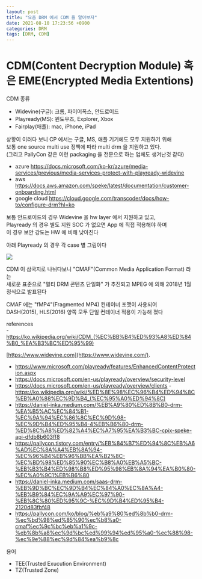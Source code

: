 ```yaml
---
layout: post
title: "요즘 DRM 에서 CDM 을 알아보자"
date: 2021-08-10 17:23:56 +0900
categories: DRM
tags: [DRM, CDM]
---
```


# CDM(Content Decryption Module) 혹은 EME(Encrypted Media Extentions)

CDM 종류
- Widevine(구글): 크롬, 파이어폭스, 안드로이드
- Playready(MS): 윈도우즈, Explorer, Xbox
- Fairplay(애플): mac, iPhone, iPad

상황이 이러다 보니 CP 에서는 구글, MS, 애플 기기에도 모두 지원하기 위해<br>
보통 one source multi use 정책에 따라 multi drm 을 지원하고 있다.<br>
(그리고 PallyCon 같은 이런 packaging 을 전문으로 하는 업체도 생겨난것 같다)

- azure
https://docs.microsoft.com/ko-kr/azure/media-services/previous/media-services-protect-with-playready-widevine
- aws https://docs.aws.amazon.com/speke/latest/documentation/customer-onboarding.html
- google cloud https://cloud.google.com/transcoder/docs/how-to/configure-drm?hl=ko

보통 안드로이드의 경우 Widevine 을 hw layer 에서 지원하고 있고,<br>
Playready 의 경우 별도 지원 SOC 가 없으면 App 에 직접 적용해야 하며<br>
이 경우 보안 강도는 HW 에 비해 낮아진다

아래 Playready 의 경우 각 case 별 그림이다

<image src="https://docs.microsoft.com/en-us/playready/images/client_level_app_os_soc.png">

CDM 이 삼국지로 나뉘다보니 "CMAF"(Common Media Application Format) 라는<br>
새로운 표준으로 "멀티 DRM 콘텐츠 단일화" 가 추진되고 MPEG 에 의해 2018년 1월 정식으로 발표된다

CMAF 에는 "fMP4"(Fragmented MP4) 컨테이너 포맷이 사용되어<br>
DASH(2015), HLS(2016) 양쪽 모두 단일 컨테이너 적용이 가능해 졌다
<p>
references<br>
- <a href=https://ko.wikipedia.org/wiki/CDM_(%EC%BB%B4%ED%93%A8%ED%84%B0_%EA%B3%BC%ED%95%99)>https://ko.wikipedia.org/wiki/CDM_(%EC%BB%B4%ED%93%A8%ED%84%B0_%EA%B3%BC%ED%95%99)</a><br>


[https://www.widevine.com](https://www.widevine.com/).


- <https://www.microsoft.com/playready/features/EnhancedContentProtection.aspx>
- https://docs.microsoft.com/en-us/playready/overview/security-level
- https://docs.microsoft.com/en-us/playready/overview/clients
-https://ko.wikipedia.org/wiki/%ED%8E%98%EC%96%B4%ED%94%8C%EB%A0%88%EC%9D%B4_(%EC%95%A0%ED%94%8C)
- https://daniel-inka.medium.com/%EB%A9%80%ED%8B%B0-drm-%EA%B5%AC%EC%84%B1-%EC%9A%94%EC%86%8C%EC%9D%98-%EC%9D%B4%ED%95%B4-4%EB%B6%80-drm-%ED%8C%A8%ED%82%A4%EC%A7%95%EA%B3%BC-cpix-speke-api-dfdb8b603ff8
- https://pallycon.tistory.com/entry/%EB%84%B7%ED%94%8C%EB%A6%AD%EC%8A%A4%EB%8A%94-%EC%96%B4%EB%96%BB%EA%B2%8C-%EC%BD%98%ED%85%90%EC%B8%A0%EB%A5%BC-%EB%B3%B4%ED%98%B8%ED%95%98%EB%8A%94%EA%B0%80-%EC%A0%9C1%EB%B6%80
- https://daniel-inka.medium.com/saas-drm-%EB%9D%BC%EC%9D%B4%EC%84%A0%EC%8A%A4-%EB%B9%84%EC%9A%A9%EC%97%90-%EB%8C%80%ED%95%9C-%EC%9D%B4%ED%95%B4-2120d83fbf48
- https://pallycon.com/ko/blog/%eb%a9%80%ed%8b%b0-drm-%ec%bd%98%ed%85%90%ec%b8%a0-cmaf%ec%9c%bc%eb%a1%9c-%eb%8b%a8%ec%9d%bc%ed%99%94%ed%95%a0-%ec%88%98-%ec%9e%88%ec%9d%84%ea%b9%8c
</p>

용어
- TEE(Trusted Exucution Environment)
- TZ(Trusted Zone)
